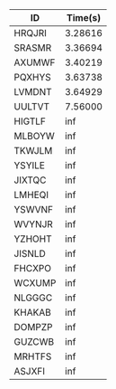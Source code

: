 |ID|Time(s)|
|-|-|
|HRQJRI|3.28616|
|SRASMR|3.36694|
|AXUMWF|3.40219|
|PQXHYS|3.63738|
|LVMDNT|3.64929|
|UULTVT|7.56000|
|HIGTLF|inf|
|MLBOYW|inf|
|TKWJLM|inf|
|YSYILE|inf|
|JIXTQC|inf|
|LMHEQI|inf|
|YSWVNF|inf|
|WVYNJR|inf|
|YZHOHT|inf|
|JISNLD|inf|
|FHCXPO|inf|
|WCXUMP|inf|
|NLGGGC|inf|
|KHAKAB|inf|
|DOMPZP|inf|
|GUZCWB|inf|
|MRHTFS|inf|
|ASJXFI|inf|
